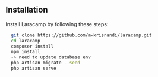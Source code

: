 ## Installation

Install Laracamp by following these steps:

```bash
  git clone https://github.com/m-krisnandi/laracamp.git
  cd laracamp
  composer install
  npm install
  -> need to update database env
  php artisan migrate --seed
  php artisan serve
```
